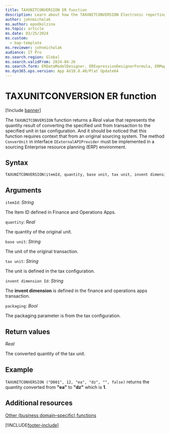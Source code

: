```yaml
---
title: TAXUNITCONVERSION ER function
description: Learn about how the TAXUNITCONVERSION Electronic reporting (ER) function is used, including syntax strings, arguments, return values, and examples.
author: johnmichalak
ms.author: epodkolzina
ms.topic: article
ms.date: 03/25/2024
ms.custom: 
  - bap-template
ms.reviewer: johnmichalak
audience: IT Pro
ms.search.region: Global
ms.search.validFrom: 2024-04-26
ms.search.form: ERDataModelDesigner, ERExpressionDesignerFormula, ERMappedFormatDesigner, ERModelMappingDesigner
ms.dyn365.ops.version: App AX10.0.40/Plat Update64
---
```


# TAXUNITCONVERSION ER function

[!include [banner](../includes/banner.md)]

The `TAXUNITCONVERSION` function returns a *Real* value that represents the quantity result of converting the specified unit from transaction to the specified unit in tax configuration. And it should be noticed that this function requires context that from an original sourcing system. The method `ConverUnit` in interface `IExternalAPIProvider` must be implemented in a sourcing Enterprise resource planning (ERP) environment.

## Syntax

```vb
TAXUNITCONVERSION(itemId, quantity, base unit, tax unit, invent dimension ID, packaging)
```

## Arguments

`itemId`: *String*

The Item ID defined in Finance and Operations Apps.

`quantity`: *Real*

The quantity of the original unit.

`base unit`: *String*

The unit of the original transaction.

`tax unit`: *String*

The unit is defined in the tax configuration.

`invent dimension Id`: *String*

The **invent dimension** is defined in the finance and operations apps transaction.

`packaging`: *Bool*

The packaging parameter is from the tax configuration.


## Return values

*Real*

The converted quantity of the tax unit.

## Example

`TAXUNITCONVERSION ("D001", 12, "ea", "dz", "", false)` returns the quantity converted from **"ea"** to **"dz"** which is **1**.

## Additional resources

[Other (business domain–specific) functions](er-functions-category-other.md)


[!INCLUDE[footer-include](../../../includes/footer-banner.md)]
